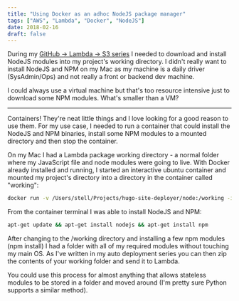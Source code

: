 ```yaml
---
title: "Using Docker as an adhoc NodeJS package manager"
tags: ["AWS", "Lambda", "Docker", "NodeJS"]
date: 2018-02-16
draft: false
---
```

During my [GitHub -> Lambda -> S3 series](/2018/02/auto-deploy-a-hugo-website-from-github-to-s3---part-1/) I needed to download and install NodeJS modules into my project's working directory. I didn't really want to install NodeJS and NPM on my Mac as my machine is a daily driver (SysAdmin/Ops) and not really a front or backend dev machine.

I could always use a virtual machine but that's too resource intensive just to download some NPM modules. What's smaller than a VM?

---

Containers! They're neat little things and I love looking for a good reason to use them. For my use case, I needed to run a container that could install the NodeJS and NPM binaries, install some NPM modules to a mounted directory and then stop the container.

On my Mac I had a Lambda package working directory - a normal folder where my JavaScript file and node modules were going to live. With Docker already installed and running, I started an interactive ubuntu container and mounted my project's directory into a directory in the container called "working":

```bash
docker run -v /Users/stell/Projects/hugo-site-deployer/node:/working -it ubuntu
```

From the container terminal I was able to install NodeJS and NPM:

```bash
apt-get update && apt-get install nodejs && apt-get install npm
```

After changing to the /working directory and installing a few npm modules (npm install) I had a folder with all of my required modules without touching my main OS. As I've written in my auto deployment series you can then zip the contents of your working folder and send it to Lambda.

You could use this process for almost anything that allows stateless modules to be stored in a folder and moved around (I'm pretty sure Python supports a similar method).